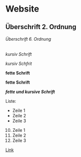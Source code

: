 # Website

## Überschrift 2. Ordnung

###### Überschrift 6. Ordnung

*kursiv Schrift*

_kursiv Schfrit_

**fette Schrift**

__fette Schrift__

***fette und kursive Schrift***

Liste:
- Zeile 1
- Zeile 2
- Zeile 3

10. Zeile 1
3. Zeile 2
9. Zeile 3


 [Link](https://github.com/)
